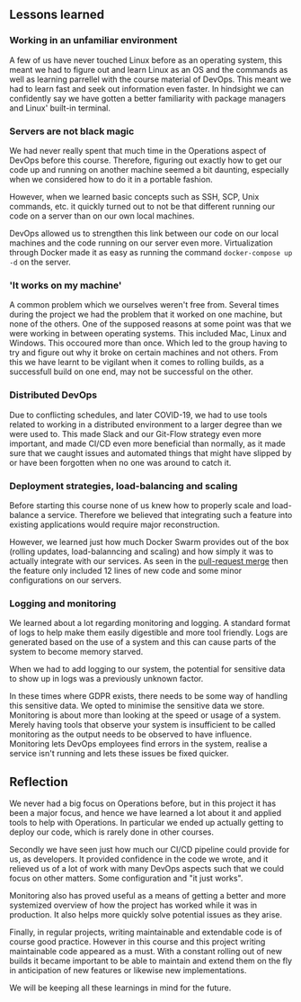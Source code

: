 ## Lessons learned

### Working in an unfamiliar environment

A few of us have never touched Linux before as an operating system,
this meant we had to figure out and learn Linux as an OS and the commands
as well as learning parrellel with the course material of DevOps.
This meant we had to learn fast and seek out information even faster.
In hindsight we can confidently say we have gotten a better familiarity
with package managers and Linux' built-in terminal.

### Servers are not black magic

We had never really spent that much time in the Operations aspect of DevOps before this course. Therefore, figuring out exactly how to get our code up and running on another machine seemed a bit daunting, especially when we considered how to do it in a portable fashion.

However, when we learned basic concepts such as SSH, SCP, Unix commands, etc. it quickly turned out to not be that different running our code on a server than on our own local machines.

DevOps allowed us to strengthen this link between our code on our local machines and the code running on our server even more. Virtualization through Docker made it as easy as running the command `docker-compose up -d` on the server.

### 'It works on my machine'

A common problem which we ourselves weren't free from. Several times during
the project we had the problem that it worked on one machine, but none
of the others. One of the supposed reasons at some point was that we were
working in between operating systems. This included Mac, Linux and Windows.
This occoured more than once. Which led to the group having to try and
figure out why it broke on certain machines and not others. From this
we have learnt to be vigilant when it comes to rolling builds, as a successfull
build on one end, may not be successful on the other.

### Distributed DevOps

Due to conflicting schedules, and later COVID-19, we had to use tools related to working in a distributed environment to a larger degree than we were used to. This made Slack and our Git-Flow strategy even more important, and made CI/CD even more beneficial than normally, as it made sure that we caught issues and automated things that might have slipped by or have been forgotten when no one was around to catch it.

### Deployment strategies, load-balancing and scaling

Before starting this course none of us knew how to properly scale and load-balance a service. Therefore we believed that integrating such a feature into existing applications would require major reconstruction.

However, we learned just how much Docker Swarm provides out of the box (rolling updates, load-balanncing and scaling) and how simply it was to actually integrate with our services. As seen in the [pull-request merge](https://github.com/minitwit-tdb/DevOps/commit/e587f900f1ed05fa671fa6bde5b04a05c47fbc28) then the feature only included 12 lines of new code and some minor configurations on our servers.

### Logging and monitoring

We learned about a lot regarding monitoring and logging. A standard format of logs to help make them easily digestible and more tool friendly. Logs are generated based on the use of a system and this can cause parts of the system to become memory starved.

When we had to add logging to our system, the potential for sensitive data to show up in logs was a previously unknown factor.

In these times where GDPR exists, there needs to be some way of handling this sensitive data. We opted to minimise the sensitive data we store.
Monitoring is about more than looking at the speed or usage of a system. Merely having tools that observe your system is insufficient to be called monitoring as the output needs to be observed to have influence. Monitoring lets DevOps employees find errors in the system, realise a service isn't running and lets these issues be fixed quicker.

## Reflection

We never had a big focus on Operations before, but in this project it has been a major focus, and hence we have learned a lot about it and applied tools to help with Operations. In particular we ended up actually getting to deploy our code, which is rarely done in other courses.

Secondly we have seen just how much our CI/CD pipeline could provide for us, as developers. It provided confidence in the code we wrote, and it relieved us of a lot of work with many DevOps aspects such that we could focus on other matters. Some configuration and "it just works".

Monitoring also has proved useful as a means of getting a better and more systemized overview of how the project has worked while it was in production. It also helps more quickly solve potential issues as they arise.

Finally, in regular projects, writing maintainable and extendable code is of course good practice. However in this course and this project writing maintainable code appeared as a must. With a constant rolling out of new builds it became important to be able to maintain and extend them on the fly in anticipation of new features or likewise new implementations.

We will be keeping all these learnings in mind for the future.

